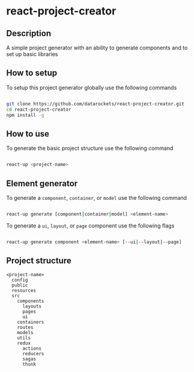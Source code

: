 # react-project-creator

## Description
A simple project generator with an ability to generate components and to set up basic libraries

## How to setup
To setup this project generator globally use the following commands

```bash

git clone https://github.com/datarockets/react-project-creator.git
cd react-project-creator
npm install -g

```

## How to use
To generate the basic project structure use the following command

```bash

react-up <project-name>

```

## Element generator

To generate a `component`, `container`, or `model` use the following command

```bash

react-up generate [component|container|model] <element-name>

```

To generate a `ui`, `layout`, or `page` component use the following flags

```bash

react-up generate component <element-name> [--ui|--layout|--page]

```

## Project structure

```
<project-name>
  config
  public
  resources
  src
    components
      layouts
      pages
      ui
    containers
    routes
    models
    utils
    redux
      actions
      reducers
      sagas
      thunk

```
